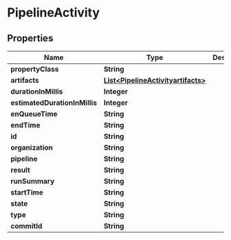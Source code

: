 

# PipelineActivity


## Properties

| Name | Type | Description | Notes |
|------------ | ------------- | ------------- | -------------|
|**propertyClass** | **String** |  |  [optional] |
|**artifacts** | [**List&lt;PipelineActivityartifacts&gt;**](PipelineActivityartifacts.md) |  |  [optional] |
|**durationInMillis** | **Integer** |  |  [optional] |
|**estimatedDurationInMillis** | **Integer** |  |  [optional] |
|**enQueueTime** | **String** |  |  [optional] |
|**endTime** | **String** |  |  [optional] |
|**id** | **String** |  |  [optional] |
|**organization** | **String** |  |  [optional] |
|**pipeline** | **String** |  |  [optional] |
|**result** | **String** |  |  [optional] |
|**runSummary** | **String** |  |  [optional] |
|**startTime** | **String** |  |  [optional] |
|**state** | **String** |  |  [optional] |
|**type** | **String** |  |  [optional] |
|**commitId** | **String** |  |  [optional] |



